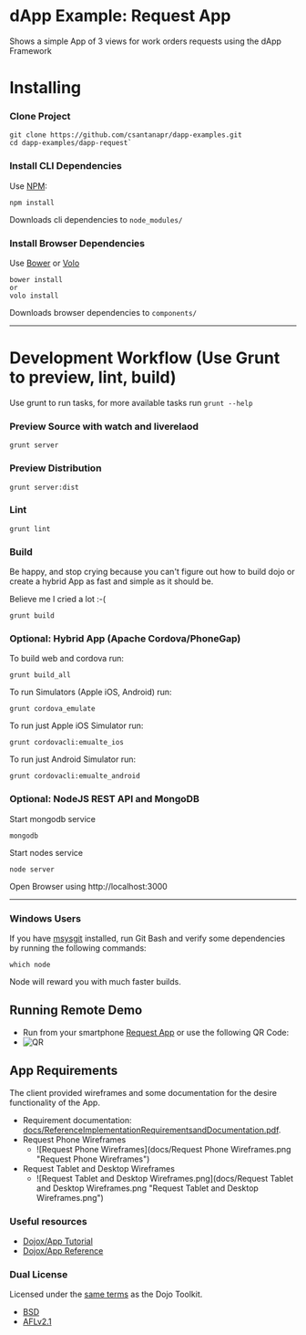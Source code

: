 # dApp Example: Request App
Shows a simple App of 3 views for work orders requests using the dApp Framework


Installing
===
### Clone Project

    git clone https://github.com/csantanapr/dapp-examples.git
    cd dapp-examples/dapp-request`

### Install CLI Dependencies

Use  [NPM](http://npmjs.org):

    npm install

Downloads cli dependencies to `node_modules/`

### Install Browser Dependencies
Use [Bower](http://bower.io) or [Volo](http://volojs.org)

    bower install
    or
    volo install

Downloads browser dependencies to `components/`

----

Development Workflow (Use Grunt to preview, lint, build)
===
Use grunt to run tasks, for more available tasks run `grunt --help`

### Preview Source with watch and liverelaod
    grunt server

### Preview Distribution
    grunt server:dist

### Lint
    grunt lint

### Build
Be happy, and stop crying because you can't figure out how to build dojo or create a hybrid App as fast and simple as it should be.

Believe me I cried a lot :-(

    grunt build

### Optional: Hybrid App (Apache Cordova/PhoneGap)

To build web and cordova run:

    grunt build_all

To run Simulators (Apple iOS, Android) run:

    grunt cordova_emulate

To run just Apple iOS Simulator run:

    grunt cordovacli:emualte_ios

To run just Android Simulator run:

    grunt cordovacli:emualte_android

### Optional: NodeJS REST API and MongoDB

Start mongodb service

    mongodb
    
Start nodes service

    node server

Open Browser using http://localhost:3000

----

### Windows Users

If you have [msysgit](http://git-scm.com) installed, run Git Bash and verify
some dependencies by running the following commands:

    which node

Node will reward you with much faster builds.


## Running Remote Demo
- Run from your smartphone [Request App](http://csantanapr.github.io/dapp-examples/dapp-request/www/index.html)
or use the following QR Code:
- ![QR](http://chart.apis.google.com/chart?cht=qr&chs=350x350&chld=L&choe=UTF-8&chl=http%3A%2F%2Fcsantanapr.github.io%2Fdapp-examples%2Fdapp-request%2Fwww%2Findex.html)

## App Requirements
The client provided wireframes and some documentation for the desire functionality of the App.

- Requirement documentation: [docs/ReferenceImplementationRequirementsandDocumentation.pdf](docs/ReferenceImplementationRequirementsandDocumentation.pdf "ReferenceImplementationRequirementsandDocumentation").
- Request Phone Wireframes
    - ![Request Phone Wireframes](docs/Request Phone Wireframes.png "Request Phone Wireframes")
- Request Tablet and Desktop Wireframes
    - ![Request Tablet and Desktop Wireframes.png](docs/Request Tablet and Desktop Wireframes.png "Request Tablet and Desktop Wireframes.png")


### Useful resources


* [Dojox/App Tutorial](http://dojotoolkit.org/documentation/tutorials/1.9/dojox_app)
* [Dojox/App Reference](http://dojotoolkit.org/reference-guide/dojox/app.html#dojox-app)


### Dual License

Licensed under the [same
terms](https://github.com/dojo/dojo/blob/master/LICENSE) as the Dojo
Toolkit.

* [BSD](https://github.com/dojo/dojo/blob/master/LICENSE#L13)
* [AFLv2.1](https://github.com/dojo/dojo/blob/master/LICENSE#L43)

